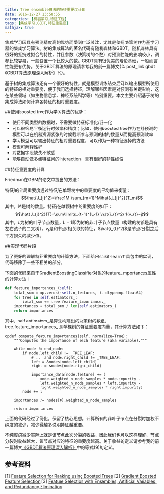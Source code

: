 ```yaml
---
title: Tree ensemble算法的特征重要度计算
date: 2016-12-27 13:58:55
categories: [机器学习,特征工程]
tags: [集成学习,GBDT,特征重要度]
mathjax: true
---
```

集成学习因具有预测精度高的优势而受到广泛关注，尤其是使用决策树作为基学习器的集成学习算法。树的集成算法的著名代码有随机森林和GBDT。随机森林具有很好的抵抗过拟合的特性，并且参数（决策树的个数）对预测性能的影响较小，调参比较容易，一般设置一个比较大的数。GBDT具有很优美的理论基础，一般而言性能更有优势。关于GBDT算法的原理请参考我的前一篇博文{% post_link gbdt 《GBDT算法原理深入解析》%}。

基于树的集成算法还有一个很好的特性，就是模型训练结束后可以输出模型所使用的特征的相对重要度，便于我们选择特征，理解哪些因素是对预测有关键影响，这在某些领域（如生物信息学、神经系统科学等）特别重要。本文主要介绍基于树的集成算法如何计算各特征的相对重要度。
<!-- more -->
##使用boosted tree作为学习算法的优势：

 - 使用不同类型的数据时，不需要做特征标准化/归一化
 - 可以很容易平衡运行时效率和精度；比如，使用boosted tree作为在线预测的模型可以在机器资源紧张的时候截断参与预测的树的数量从而提高预测效率
 - 学习模型可以输出特征的相对重要程度，可以作为一种特征选择的方法
 - 模型可解释性好
 - 对数据字段缺失不敏感
 - 能够自动做多组特征间的interaction，具有很好的非性线性

##特征重要度的计算

Friedman在GBM的论文中提出的方法：

特征$j$的全局重要度通过特征$j$在单颗树中的重要度的平均值来衡量：
$$\hat{J_{j}^2}=\frac1M \sum_{m=1}^M\hat{J_{j}^2}(T_m)$$
其中，M是树的数量。特征$j$在单颗树中的重要度的如下：
$$\hat{J_{j}^2}(T)=\sum\limits_{t=1}^{L-1} \hat{i_{t}^2} 1(v_{t}=j)$$
其中，$L$为树的叶子节点数量，$L-1$即为树的非叶子节点数量（构建的树都是具有左右孩子的二叉树），$v_{t}$是和节点$t$相关联的特征，$\hat{i_{t}^2}$是节点$t$分裂之后平方损失的减少值。

##实现代码片段

为了更好的理解特征重要度的计算方法，下面给出scikit-learn工具包中的实现，代码移除了一些不相关的部分。

下面的代码来自于GradientBoostingClassifier对象的feature_importances属性的计算方法：
```python
def feature_importances_(self):
    total_sum = np.zeros((self.n_features, ), dtype=np.float64)
    for tree in self.estimators_:
        total_sum += tree.feature_importances_ 
    importances = total_sum / len(self.estimators_)
    return importances
```
其中，self.estimators_是算法构建出的决策树的数组，tree.feature_importances_ 是单棵树的特征重要度向量，其计算方法如下：
```cython
cpdef compute_feature_importances(self, normalize=True):
    """Computes the importance of each feature (aka variable)."""

    while node != end_node:
        if node.left_child != _TREE_LEAF:
            # ... and node.right_child != _TREE_LEAF:
            left = &nodes[node.left_child]
            right = &nodes[node.right_child]

            importance_data[node.feature] += (
                node.weighted_n_node_samples * node.impurity -
                left.weighted_n_node_samples * left.impurity -
                right.weighted_n_node_samples * right.impurity)
        node += 1

    importances /= nodes[0].weighted_n_node_samples

    return importances
```
上面的代码经过了简化，保留了核心思想。计算所有的非叶子节点在分裂时加权不纯度的减少，减少得越多说明特征越重要。

不纯度的减少实际上就是该节点此次分裂的收益，因此我们也可以这样理解，节点分裂时收益越大，该节点对应的特征的重要度越高。关于收益的定义请参考我的前一篇博文[《GBDT算法原理深入解析》](https://www.zybuluo.com/yxd/note/611571)中的等式(9)的定义。

## 参考资料
[1] [Feature Selection for Ranking using Boosted Trees](https://pdfs.semanticscholar.org/156e/3c979e7bc25381fdd0614d1bab60b7aa5dfd.pdf)
[2] [Gradient Boosted Feature Selection](http://alicezheng.org/papers/gbfs.pdf)
[3] [Feature Selection with Ensembles, Artificial Variables, and Redundancy Elimination](http://www.jmlr.org/papers/volume10/tuv09a/tuv09a.pdf)
